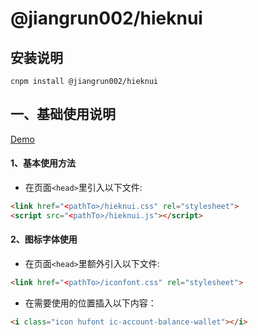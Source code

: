 # @jiangrun002/hieknui

## 安装说明
```
cnpm install @jiangrun002/hieknui
```

## 一、基础使用说明

[Demo][demo-url]
 
#### 1、基本使用方法

* 在页面`<head>`里引入以下文件:

```html
<link href="<pathTo>/hieknui.css" rel="stylesheet">
<script src="<pathTo>/hieknui.js"></script>
```

#### 2、图标字体使用
* 在页面`<head>`里额外引入以下文件:

```html
<link href="<pathTo>/iconfont.css" rel="stylesheet">
```
* 在需要使用的位置插入以下内容：

```html
<i class="icon hufont ic-account-balance-wallet"></i>
```

[demo-url]: https://jiangrun002.github.io/hieknui-docs/